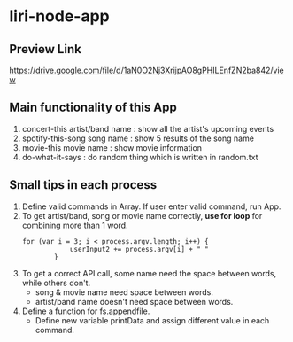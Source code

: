 # liri-node-app

## Preview Link
https://drive.google.com/file/d/1aN0O2Nj3XrijpAO8gPHILEnfZN2ba842/view

## Main functionality of this App
1. concert-this artist/band name : 
show all the artist's upcoming events
1. spotify-this-song song name : 
show 5 results of the song name
1. movie-this movie name : 
show movie information
1. do-what-it-says : 
do random thing which is written in random.txt

## Small tips in each process
1. Define valid commands in Array. If user enter valid command, run App.
1. To get artist/band, song or movie name correctly, **use for loop** for combining more than 1 word.
    ```
    for (var i = 3; i < process.argv.length; i++) {
                userInput2 += process.argv[i] + " "
            }
    ```
1. To get a correct API call, some name need the space between words, while others don't.
    * song & movie name need space between words.
    * artist/band name doesn't need space between words.
1. Define a function for fs.appendfile.
    * Define new variable printData and assign different value in each command.